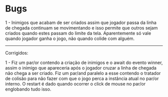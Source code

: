 # Bugs

1 - Inimigos que acabam de ser criados assim que jogador passa da linha de chegada continuam se movimentando e isso permite que outros sejam criados quando estes passam do limite da tela. Aparentemente só vale quando jogador ganha o jogo, não quando colide com alguém.

------------------

Corrigidos:

1 - Fiz um par/or contendo a criação de inimigos e o await do evento winner, assim o inimigo que apareceria após o jogador cruzar a linha de chegada não chega a ser criado. Fiz um par/and paralelo a esse contendo o tratador de colisão para não fazer com que o jogo perca a instância atual no par/or interno. O restart é dado quando ocorrer o click de mouse no par/or englobando tudo isso.
